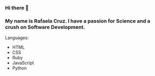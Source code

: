 ### Hi there 👋

### My name is Rafaela Cruz. I have a passion for Science and a crush on Software Development.

Languages:
- HTML
- CSS 
- Ruby
- JavaScript
- Python

<!--
**rafaelapcruz/rafaelapcruz** is a ✨ _special_ ✨ repository because its `README.md` (this file) appears on your GitHub profile.

Here are some ideas to get you started:

- 🔭 I’m currently working on ...
- 🌱 I’m currently learning ...
- 👯 I’m looking to collaborate on ...
- 🤔 I’m looking for help with ...
- 💬 Ask me about ...
- 📫 How to reach me: ...
- 😄 Pronouns: ...
- ⚡ Fun fact: ...
-->
